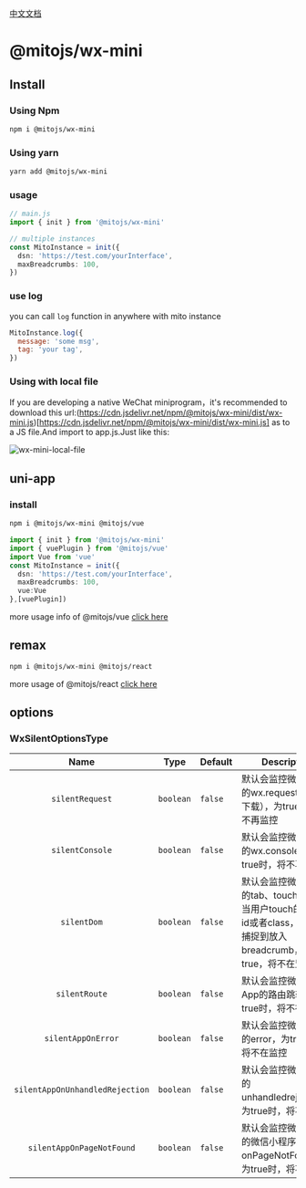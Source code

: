 [中文文档](./README.zh_CN.md)

# @mitojs/wx-mini

## Install

### Using Npm
```bash
npm i @mitojs/wx-mini
```

### Using yarn

```bash
yarn add @mitojs/wx-mini
```

### usage
```typescript
// main.js
import { init } from '@mitojs/wx-mini'

// multiple instances
const MitoInstance = init({
  dsn: 'https://test.com/yourInterface',
  maxBreadcrumbs: 100,
})
```

### use log
you can call `log` function in anywhere with mito instance

```js
MitoInstance.log({
  message: 'some msg',
  tag: 'your tag',
})
```

### Using with local file
If you are developing a native WeChat miniprogram，it's recommended to download this url:(https://cdn.jsdelivr.net/npm/@mitojs/wx-mini/dist/wx-mini.js)[https://cdn.jsdelivr.net/npm/@mitojs/wx-mini/dist/wx-mini.js] as to a JS file.And import to app.js.Just like this:

![wx-mini-local-file](https://tva1.sinaimg.cn/large/008i3skNly1gupnrax29kj612z0u0dik02.jpg)



## uni-app
### install
```bash
npm i @mitojs/wx-mini @mitojs/vue
```

```typescript
import { init } from '@mitojs/wx-mini'
import { vuePlugin } from '@mitojs/vue'
import Vue from 'vue'
const MitoInstance = init({
  dsn: 'https://test.com/yourInterface',
  maxBreadcrumbs: 100,
  vue:Vue
},[vuePlugin])
```


more usage info of @mitojs/vue [click here](../vue/README.md)

## remax
```bash
npm i @mitojs/wx-mini @mitojs/react
```


more usage of @mitojs/react [click here](../react/README.md)

## options

### WxSilentOptionsType

|              Name              | Type      | Default    | Description                                                  |
| :----------------------------: | --------- | ---------- | ------------------------------------------------------------ |
|          `silentRequest`          | `boolean` | `false`    | 默认会监控微信小程序的wx.request（接口&下载），为true时，将不再监控                  |
|        `silentConsole`         | `boolean` | `false`    | 默认会监控微信小程序的wx.console，为true时，将不再监控                   |
|          `silentDom`           | `boolean` | `false`    | 默认会监控微信小程序的tab、touch事件，当用户touch的标签有id或者class，就会被b捕捉到放入breadcrumb，为true，将不在监听 |
| `silentRoute` | `boolean` | `false` | 默认会监控微信小程序App的路由跳转，为true时，将不在监控 |
|         `silentAppOnError`         | `boolean` | `false`    | 默认会监控微信小程序的error，为true时，将不在监控                        |
|   `silentAppOnUnhandledRejection`   | `boolean` | `false`    | 默认会监控微信小程序的unhandledrejection，为true时，将不在监控           |
|    `silentAppOnPageNotFound`    | `boolean` | `false`    | 默认会监控微信小程序的微信小程序App的onPageNotFound，为true时，将不在监控 |

